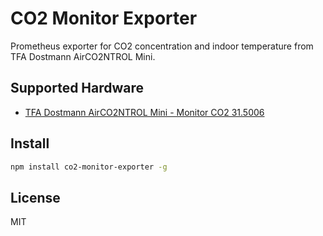 # CO2 Monitor Exporter

Prometheus exporter for CO2 concentration and indoor temperature from TFA Dostmann AirCO2NTROL Mini.

## Supported Hardware

* [TFA Dostmann AirCO2NTROL Mini - Monitor CO2 31.5006](https://www.amazon.de/dp/B00TH3OW4Q)


## Install

```bash
npm install co2-monitor-exporter -g
```


## License

MIT
